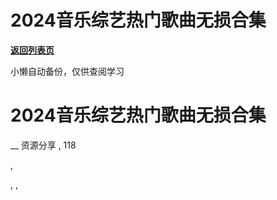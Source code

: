 # 2024音乐综艺热门歌曲无损合集

[**返回列表页**](/gzh/懒人手册)

小懒自动备份，仅供查阅学习

# 2024音乐综艺热门歌曲无损合集

__ 资源分享 , 118

,

, ,

